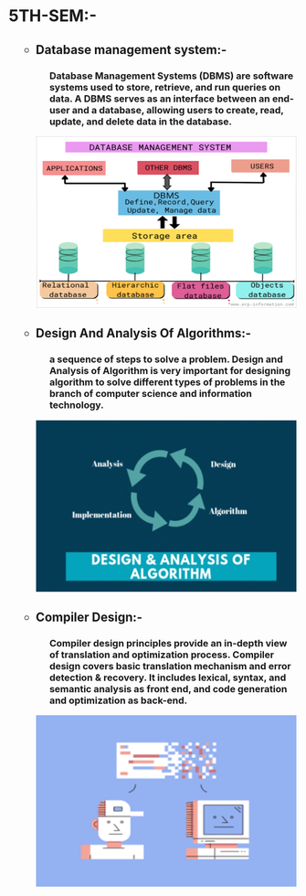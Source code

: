 # 5TH-SEM:- 
<ol>
<ul>
  <h2><li>Database management system:-</li></h2>
<ul>
  <h3>Database Management Systems (DBMS) are software systems used to store, retrieve, and run queries on data. A DBMS serves as an interface between an end-user and a database, allowing users to create, read, update, and delete data in the database.</h3></ul>
  <img src="DBMS/database-management.png" width="500" height="300">
</ul>
</ol>
<ol>
<ul>
  <h2><li>Design And Analysis Of Algorithms:-</li></h2>
<ul>
  <h3>a sequence of steps to solve a problem. Design and Analysis of Algorithm is very important for designing algorithm to solve different types of problems in the branch of computer science and information technology.</h3></ul>
  <img src="DAA/884_medium.png" width="500" height="300">
</ul>
</ol>

<ol>
<ul><h2><li>Compiler Design:-</li></h2>
<ul><h3>Compiler design principles provide an in-depth view of translation and optimization process. Compiler design covers basic translation mechanism and error detection & recovery. It includes lexical, syntax, and semantic analysis as front end, and code generation and optimization as back-end.</h3></ul>
  <img src="Compiler-Design/download.png" class="center" width="500" height="300">
</ul></ol>


<!---and there are the end--->

